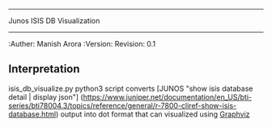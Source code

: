 ********
Junos ISIS DB Visualization
********

:Auther: Manish Arora
:Version: Revision: 0.1

Interpretation
--------------
isis_db_visualize.py python3 script converts [JUNOS "show isis database detail | display json"] (https://www.juniper.net/documentation/en_US/bti-series/bti78004.3/topics/reference/general/r-7800-cliref-show-isis-database.html)
output into dot format that can visualized using [Graphviz](https://graphviz.org/)
